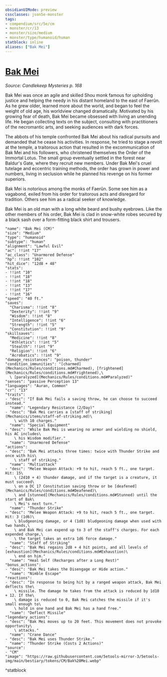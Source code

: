 ```yaml
---
obsidianUIMode: preview
cssclasses: json5e-monster
tags:
- compendium/src/5e/cm
- monster/cr/13
- monster/size/medium
- monster/type/humanoid/human
statblock: inline
aliases: ["Bak Mei"]
---
```

# [Bak Mei](Mechanics\bestiary\npc/bak-mei-cm.md)
*Source: Candlekeep Mysteries p. 168*  

Bak Mei was once an agile and skilled Shou monk famous for upholding justice and helping the needy in his distant homeland to the east of Faerûn. As he grew older, learned more about the world, and began to feel the weight of old age, his worldview changed dramatically. Motivated by his growing fear of death, Bak Mei became obsessed with living an unending life. He began collecting texts on the subject, consulting with practitioners of the necromantic arts, and seeking audiences with dark forces.

The abbots of his temple confronted Bak Mei about his radical pursuits and demanded that he cease his activities. In response, he tried to stage a revolt at the temple, a traitorous action that resulted in the excommunication of Bak Mei and his followers, who christened themselves the Order of the Immortal Lotus. The small group eventually settled in the forest near Baldur's Gate, where they recruit new members. Under Bak Mei's cruel tutelage and eccentric training methods, the order has grown in power and numbers, living in seclusion while he planned his revenge on his former superiors.

Bak Mei is notorious among the monks of Faerûn. Some see him as a vagabond, exiled from his order for traitorous acts and disregard for tradition. Others see him as a radical seeker of knowledge.

Bak Mei is an old man with a long white beard and bushy eyebrows. Like the other members of his order, Bak Mei is clad in snow-white robes secured by a black sash over a form-fitting black shirt and trousers.

```statblock
"name": "Bak Mei (CM)"
"size": "Medium"
"type": "humanoid"
"subtype": "human"
"alignment": "Lawful Evil"
"ac": !!int "17"
"ac_class": "Unarmored Defense"
"hp": !!int "102"
"hit_dice": "12d8 + 48"
"stats":
- !!int "10"
- !!int "18"
- !!int "18"
- !!int "13"
- !!int "17"
- !!int "16"
"speed": "40 ft."
"saves":
  "Charisma": !!int "8"
  "Dexterity": !!int "9"
  "Wisdom": !!int "8"
  "Intelligence": !!int "6"
  "Strength": !!int "5"
  "Constitution": !!int "9"
"skillsaves":
  "Medicine": !!int "8"
  "Athletics": !!int "5"
  "Stealth": !!int "9"
  "Religion": !!int "6"
  "Acrobatics": !!int "9"
"damage_resistances": "poison, thunder"
"condition_immunities": "[charmed](Mechanics/Rules/conditions.md#Charmed), [frightened](Mechanics/Rules/conditions.md#Frightened),\
  \ [paralyzed](Mechanics/Rules/conditions.md#Paralyzed)"
"senses": "passive Perception 13"
"languages": "Auran, Common"
"cr": "13"
"traits":
- "desc": "If Bak Mei fails a saving throw, he can choose to succeed instead."
  "name": "Legendary Resistance (2/Day)"
- "desc": "Bak Mei carries a [staff of striking](Mechanics/items/staff-of-striking.md)\
    \ with 10 charges."
  "name": "Special Equipment"
- "desc": "While Bak Mei is wearing no armor and wielding no shield, his AC includes\
    \ his Wisdom modifier."
  "name": "Unarmored Defense"
"actions":
- "desc": "Bak Mei attacks three times: twice with Thunder Strike and once with his\
    \ staff of striking."
  "name": "Multiattack"
- "desc": "Melee Weapon Attack: +9 to hit, reach 5 ft., one target. Hit: 15\
    \ (2d10 + 4) thunder damage, and if the target is a creature, it must succeed\
    \ on a DC 17 Constitution saving throw or be [deafened](Mechanics/Rules/conditions.md#Deafened)\
    \ and [stunned](Mechanics/Rules/conditions.md#Stunned) until the start of Bak\
    \ Mei's next turn."
  "name": "Thunder Strike"
- "desc": "Melee Weapon Attack: +9 to hit, reach 5 ft., one target. Hit: 3 (1d6)\
    \ bludgeoning damage, or 4 (1d8) bludgeoning damage when used with two hands,\
    \ and Bak Mei can expend up to 3 of the staff's charges. For each expended charge,\
    \ the target takes an extra 1d6 force damage."
  "name": "Staff of Striking"
- "desc": "Bak Mei regains 2d8 + 4 hit points, and all levels of [exhaustion](Mechanics/Rules/conditions.md#Exhaustion)\
    \ end on him."
  "name": "Heal Self (Recharges after a Long Rest)"
"bonus_actions":
- "desc": "Bak Mei takes the Disengage or Hide action."
  "name": "Nimble Escape"
"reactions":
- "desc": "In response to being hit by a ranged weapon attack, Bak Mei deflects the\
    \ missile. The damage he takes from the attack is reduced by 1d10 + 12. If the\
    \ damage is reduced to 0, Bak Mei catches the missile if it's small enough to\
    \ hold in one hand and Bak Mei has a hand free."
  "name": "Deflect Missile"
"legendary_actions":
- "desc": "Bak Mei moves up to 20 feet. This movement does not provoke opportunity\
    \ attacks."
  "name": "Crane Dance"
- "desc": "Bak Mei uses Thunder Strike."
  "name": "Thunder Strike (Costs 2 Actions)"
"source":
- "CM"
"image": "https://raw.githubusercontent.com/5etools-mirror-3/5etools-img/main/bestiary/tokens/CM/Bak%20Mei.webp"
```
^statblock